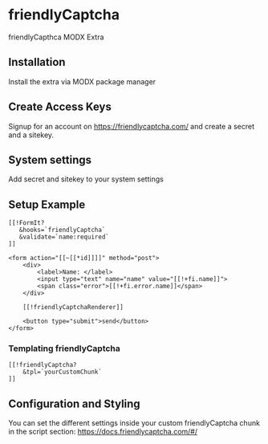 # friendlyCaptcha
friendlyCapthca MODX Extra


## Installation
Install the extra via MODX package manager

## Create Access Keys
Signup for an account on https://friendlycaptcha.com/ and create a secret and a sitekey.

## System settings
Add secret and sitekey to your system settings

## Setup Example
```
[[!FormIt?
   &hooks=`friendlyCaptcha`
   &validate=`name:required`
]]

<form action="[[~[[*id]]]]" method="post">
    <div>
        <label>Name: </label>
        <input type="text" name="name" value="[[!+fi.name]]">
        <span class="error">[[!+fi.error.name]]</span>
    </div>

    [[!friendlyCaptchaRenderer]]

    <button type="submit">send</button>
</form>
```

### Templating friendlyCaptcha
```
[[!friendlyCaptcha?
    &tpl=`yourCustomChunk`
]]
```

## Configuration and Styling
You can set the different settings inside your custom friendlyCaptcha chunk in the script section: https://docs.friendlycaptcha.com/#/
